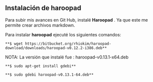 ## Instalación de haroopad

Para subir mis avances en Git Hub, instalé **Haroopad** . Ya que este me permite crear archivos markdown.

Para instalar **haroopad** ejecuté los siguientes comandos:

```
**$ wget https://bitbucket.org/rhiokim/haroopad-download/downloads/haroopad-v0.12.2-i386.deb**
```

NOTA: La versión que instalé fue : haroopad-v0.13.1-x64.deb

```
**$ sudo apt-get install gdebi**

**$ sudo gdebi haroopad-v0.13.1-64.deb**
```


